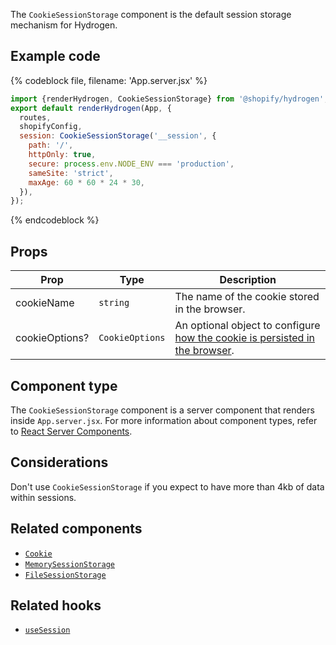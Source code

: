<!-- This file is generated from source code in the Shopify/hydrogen repo. Edit the files in /packages/hydrogen/src/components/Image and run 'yarn generate-docs' at the root of this repo. For more information, refer to https://github.com/Shopify/shopify-dev/blob/main/content/internal/operations/reference-docs/hydrogen.md. -->

The `CookieSessionStorage` component is the default session storage mechanism for Hydrogen.

## Example code

{% codeblock file, filename: 'App.server.jsx' %}

```jsx
import {renderHydrogen, CookieSessionStorage} from '@shopify/hydrogen';
export default renderHydrogen(App, {
  routes,
  shopifyConfig,
  session: CookieSessionStorage('__session', {
    path: '/',
    httpOnly: true,
    secure: process.env.NODE_ENV === 'production',
    sameSite: 'strict',
    maxAge: 60 * 60 * 24 * 30,
  }),
});
```

{% endcodeblock %}

## Props

| Prop | Type | Description |  
| --------------- | ------- | ------------------------------------------------------------------- |
| cookieName      | <code>string</code> | The name of the cookie stored in the browser.                                                                                        |
| cookieOptions?  | <code>CookieOptions</code> | An optional object to configure [how the cookie is persisted in the browser](/api/hydrogen/components/framework/cookie#cookie-options). |

## Component type

The `CookieSessionStorage` component is a server component that renders inside `App.server.jsx`. For more information about component types, refer to [React Server Components](/custom-storefronts/hydrogen/framework/react-server-components).

## Considerations

Don't use `CookieSessionStorage` if you expect to have more than 4kb of data within sessions.

## Related components

- [`Cookie`](/api/hydrogen/components/framework/cookie)
- [`MemorySessionStorage`](/api/hydrogen/components/framework/memorysessionstorage)
- [`FileSessionStorage`](/api/hydrogen/components/framework/filesessionstorage)

## Related hooks

- [`useSession`](/api/hydrogen/hooks/framework/usesession)
